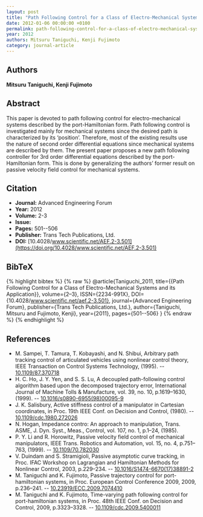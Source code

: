 ```yaml
---
layout: post
title: "Path Following Control for a Class of Electro-Mechanical Systems and its Application"
date: 2012-01-06 00:00:00 +0100
permalink: path-following-control-for-a-class-of-electro-mechanical-systems-and-its-application
year: 2012
authors: Mitsuru Taniguchi, Kenji Fujimoto
category: journal-article
---
```

 
## Authors
**Mitsuru Taniguchi, Kenji Fujimoto**
 
## Abstract
This paper is devoted to path following control for electro-mechanical systems described by the port-Hamiltonian form. Path following control is investigated mainly for mechanical systems since the desired path is characterized by its ‘position’. Therefore, most of the existing results use the nature of second order differential equations since mechanical systems are described by them. The present paper proposes a new path following controller for 3rd order differential equations described by the port-Hamiltonian form. This is done by generalizing the authors’ former result on passive velocity field control for mechanical systems.
 
## Citation
- **Journal:** Advanced Engineering Forum
- **Year:** 2012
- **Volume:** 2-3
- **Issue:** 
- **Pages:** 501--506
- **Publisher:** Trans Tech Publications, Ltd.
- **DOI:** [10.4028/www.scientific.net/AEF.2-3.501](https://doi.org/10.4028/www.scientific.net/AEF.2-3.501)
 
## BibTeX
{% highlight bibtex %}
{% raw %}
@article{Taniguchi_2011,
  title={{Path Following Control for a Class of Electro-Mechanical Systems and its Application}},
  volume={2–3},
  ISSN={2234-991X},
  DOI={10.4028/www.scientific.net/aef.2-3.501},
  journal={Advanced Engineering Forum},
  publisher={Trans Tech Publications, Ltd.},
  author={Taniguchi, Mitsuru and Fujimoto, Kenji},
  year={2011},
  pages={501--506}
}
{% endraw %}
{% endhighlight %}
 
## References
- M. Sampei, T. Tamura, T. Kobayashi, and N. Shibui, Arbitrary path tracking control of articulated vehicles using nonlinear control theory, IEEE Transaction on Control Systems Technology, (1995). -- [10.1109/87.370718](https://doi.org/10.1109/87.370718)
- H. C. Ho, J. Y. Yen, and S. S. Lu, A decoupled path-following control algorithm based upon the decomposed trajectory error, International Journal of Machine Tolls & Manufacture, vol. 39, no. 10, p.1619–1630, (1999). -- [10.1016/s0890-6955(98)00095-9](https://doi.org/10.1016/s0890-6955(98)00095-9)
- J. K. Salisbury, Active stiffness control of a manipulator in Cartesian coordinates, in Proc. 19th IEEE Conf. on Decision and Control, (1980). -- [10.1109/cdc.1980.272026](https://doi.org/10.1109/cdc.1980.272026)
- N. Hogan, Impedance contro: An approach to manipulation, Trans. ASME, J. Dyn. Syst., Meas., Control, vol. 107, no. 1, p.1–24, (1985).
- P. Y. Li and R. Horowitz, Passive velocity field control of mechanical manipulators, IEEE Trans. Robotics and Automation, vol. 15, no. 4, p.751–763, (1999). -- [10.1109/70.782030](https://doi.org/10.1109/70.782030)
- V. Duindam and S. Stramigioli, Passive asymptotic curve tracking, in Proc. IFAC Workshop on Lagrangian and Hamiltonian Methods for Nonlinear Control, 2003, p.229–234. -- [10.1016/S1474-6670(17)38891-2](https://doi.org/10.1016/S1474-6670(17)38891-2)
- M. Taniguchi and K. Fujimoto, Passive trajectory control for port-hamiltonian systems, in Proc. European Control Conference 2009, 2009, p.236–241. -- [10.23919/ECC.2009.7074410](https://doi.org/10.23919/ECC.2009.7074410)
- M. Taniguchi and K. Fujimoto, Time-varying path following control for port-hamiltonian systems, in Proc. 48th IEEE Conf. on Decision and Control, 2009, p.3323–3328. -- [10.1109/cdc.2009.5400011](https://doi.org/10.1109/cdc.2009.5400011)

